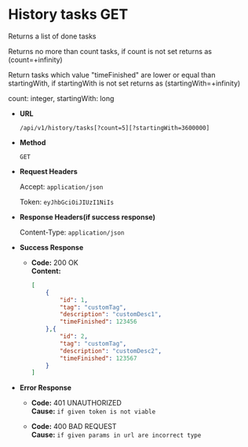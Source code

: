 # History tasks GET

Returns a list of done tasks

Returns no more than count tasks, if count is not set returns as (count=+infinity)

Return tasks which value "timeFinished" are lower or equal than startingWith, if startingWith is not set returns as (startingWith=+infinity)

count: integer, startingWith: long

* **URL**

  `/api/v1/history/tasks[?count=5][?startingWith=3600000]`

* **Method**

  `GET`

* **Request Headers**

  Accept: `application/json`
  
  Token: `eyJhbGciOiJIUzI1NiIs`

* **Response Headers(if success response)**

  Content-Type: `application/json`

* **Success Response**

  * **Code:** 200  OK  
  **Content:**

    ```json
    [
        {
            "id": 1,
            "tag": "customTag",
            "description": "customDesc1",
            "timeFinished": 123456
        },{
            "id": 2,
            "tag": "customTag",
            "description": "customDesc2",
            "timeFinished": 123567
        }
    ]
    ```

* **Error Response**
  
  * **Code:** 401 UNAUTHORIZED  
  **Cause:** `if given token is not viable`

  * **Code:** 400 BAD REQUEST  
  **Cause:** `if given params in url are incorrect type`
